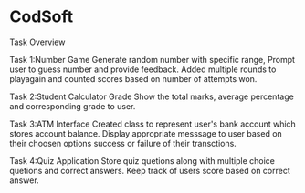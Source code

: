 # CodSoft 
Task Overview

Task 1:Number Game
   Generate random number with specific range, Prompt user to guess number and provide feedback.
   Added multiple rounds to playagain and counted scores based on number of attempts won.

Task 2:Student Calculator Grade
   Show the total marks, average percentage and corresponding grade to user.

Task 3:ATM Interface
Created class to represent user's bank account which stores account balance. Display appropriate messsage to user based on their choosen options success or failure of their transctions.

Task 4:Quiz Application
  Store quiz quetions along with multiple choice quetions and correct answers. Keep track of users score based on correct answer.

   
